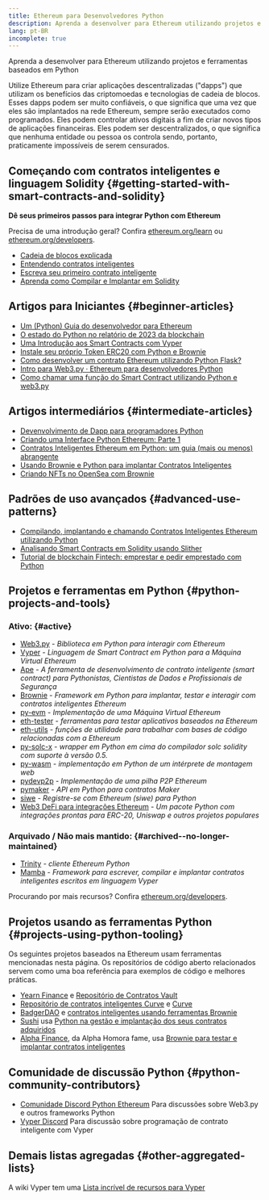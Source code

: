 ```yaml
---
title: Ethereum para Desenvolvedores Python
description: Aprenda a desenvolver para Ethereum utilizando projetos e ferramentas baseados em Python
lang: pt-BR
incomplete: true
---
```


<div class="featured">Aprenda a desenvolver para Ethereum utilizando projetos e ferramentas baseados em Python</div>

Utilize Ethereum para criar aplicações descentralizadas ("dapps") que utilizam os benefícios das criptomoedas e tecnologias de cadeia de blocos. Esses dapps podem ser muito confiáveis, o que significa que uma vez que eles são implantados na rede Ethereum, sempre serão executados como programados. Eles podem controlar ativos digitais a fim de criar novos tipos de aplicações financeiras. Eles podem ser descentralizados, o que significa que nenhuma entidade ou pessoa os controla sendo, portanto, praticamente impossíveis de serem censurados.

## Começando com contratos inteligentes e linguagem Solidity {#getting-started-with-smart-contracts-and-solidity}

**Dê seus primeiros passos para integrar Python com Ethereum**

Precisa de uma introdução geral? Confira [ethereum.org/learn](/learn/) ou [ethereum.org/developers](/developers/).

- [Cadeia de blocos explicada](https://kauri.io/article/d55684513211466da7f8cc03987607d5/blockchain-explained)
- [Entendendo contratos inteligentes](https://kauri.io/article/e4f66c6079e74a4a9b532148d3158188/ethereum-101-part-5-the-smart-contract)
- [Escreva seu primeiro contrato inteligente](https://kauri.io/article/124b7db1d0cf4f47b414f8b13c9d66e2/remix-ide-your-first-smart-contract)
- [Aprenda como Compilar e Implantar em Solidity](https://kauri.io/article/973c5f54c4434bb1b0160cff8c695369/understanding-smart-contract-compilation-and-deployment)

## Artigos para Iniciantes {#beginner-articles}

- [Um (Python) Guia do desenvolvedor para Ethereum](https://snakecharmers.ethereum.org/a-developers-guide-to-ethereum-pt-1/)
- [O estado do Python no relatório de 2023 da blockchain](https://tradingstrategy.ai/blog/the-state-of-python-in-blockchain-in-2023)
- [Uma Introdução aos Smart Contracts com Vyper](https://kauri.io/#collections/Getting%20Started/an-introduction-to-smart-contracts-with-vyper/)
- [Instale seu próprio Token ERC20 com Python e Brownie](https://betterprogramming.pub/python-blockchain-token-deployment-tutorial-create-an-erc20-77a5fd2e1a58)
- [Como desenvolver um contrato Ethereum utilizando Python Flask?](https://medium.com/coinmonks/how-to-develop-ethereum-contract-using-python-flask-9758fe65976e)
- [Intro para Web3.py · Ethereum para desenvolvedores Python](https://www.dappuniversity.com/articles/web3-py-intro)
- [Como chamar uma função do Smart Contract utilizando Python e web3.py](https://stackoverflow.com/questions/57580702/how-to-call-a-smart-contract-function-using-python-and-web3-py)

## Artigos intermediários {#intermediate-articles}

- [Devenvolvimento de Dapp para programadores Python](https://levelup.gitconnected.com/dapps-development-for-python-developers-f52b32b54f28)
- [Criando uma Interface Python Ethereum: Parte 1](https://hackernoon.com/creating-a-python-ethereum-interface-part-1-4d2e47ea0f4d)
- [Contratos Inteligentes Ethereum em Python: um guia (mais ou menos) abrangente](https://hackernoon.com/ethereum-smart-contracts-in-python-a-comprehensive-ish-guide-771b03990988)
- [Usando Brownie e Python para implantar Contratos Inteligentes](https://dev.to/patrickalphac/using-brownie-for-to-deploy-smart-contracts-1kkp)
- [Criando NFTs no OpenSea com Brownie](https://www.freecodecamp.org/news/how-to-make-an-nft-and-render-on-opensea-marketplace/)

## Padrões de uso avançados {#advanced-use-patterns}

- [Compilando, implantando e chamando Contratos Inteligentes Ethereum utilizando Python](https://yohanes.gultom.id/2018/11/28/compiling-deploying-and-calling-ethereum-smartcontract-using-python/)
- [Analisando Smart Contracts em Solidity usando Slither](https://kauri.io/#collections/DevOps/analyze-solidity-smart-contracts-with-slither/#analyze-solidity-smart-contracts-with-slither)
- [Tutorial de blockchain Fintech: emprestar e pedir emprestado com Python](https://blog.chain.link/blockchain-fintech-defi-tutorial-lending-borrowing-python/)

## Projetos e ferramentas em Python {#python-projects-and-tools}

### Ativo: {#active}

- [Web3.py](https://github.com/ethereum/web3.py) - _Biblioteca em Python para interagir com Ethereum_
- [Vyper](https://github.com/ethereum/vyper/) - _Linguagem de Smart Contract em Python para a Máquina Virtual Ethereum_
- [Ape](https://github.com/ApeWorX/ape) - _A ferramenta de desenvolvimento de contrato inteligente (smart contract) para Pythonistas, Cientistas de Dados e Profissionais de Segurança_
- [Brownie](https://github.com/eth-brownie/brownie) - _Framework em Python para implantar, testar e interagir com contratos inteligentes Ethereum_
- [py-evm](https://github.com/ethereum/py-evm) - _Implementação de uma Máquina Virtual Ethereum_
- [eth-tester](https://github.com/ethereum/eth-tester) - _ferramentas para testar aplicativos baseados na Ethereum_
- [eth-utils](https://github.com/ethereum/eth-utils/) - _funções de utilidade para trabalhar com bases de código relacionadas com a Ethereum_
- [py-solc-x](https://pypi.org/project/py-solc-x/) - _wrapper em Python em cima do compilador solc solidity com suporte à versão 0.5._
- [py-wasm](https://github.com/ethereum/py-wasm) - _implementação em Python de um intérprete de montagem web_
- [pydevp2p](https://github.com/ethereum/pydevp2p) - _Implementação de uma pilha P2P Ethereum_
- [pymaker](https://github.com/makerdao/pymaker) - _API em Python para contratos Maker_
- [siwe](https://github.com/spruceid/siwe-py) - _Registre-se com Ethereum (siwe) para Python_
- [Web3 DeFi para integrações Ethereum](https://github.com/tradingstrategy-ai/web3-ethereum-defi) - _Um pacote Python com integrações prontas para ERC-20, Uniswap e outros projetos populares_

### Arquivado / Não mais mantido: {#archived--no-longer-maintained}

- [Trinity](https://github.com/ethereum/trinity) - _cliente Ethereum Python_
- [Mamba](https://github.com/arjunaskykok/mamba) - _Framework para escrever, compilar e implantar contratos inteligentes escritos em linguagem Vyper_

Procurando por mais recursos? Confira [ethereum.org/developers](/developers/).

## Projetos usando as ferramentas Python {#projects-using-python-tooling}

Os seguintes projetos baseados na Ethereum usam ferramentas mencionadas nesta página. Os repositórios de código aberto relacionados servem como uma boa referência para exemplos de código e melhores práticas.

- [Yearn Finance](https://yearn.finance/) e [Repositório de Contratos Vault](https://github.com/yearn/yearn-vaults)
- [Repositório de contratos inteligentes Curve](https://curve.fi/) e [Curve](https://github.com/curvefi/curve-contract)
- [BadgerDAO](https://badger.com/) e [contratos inteligentes usando ferramentas Brownie](https://github.com/Badger-Finance/badger-system)
- [Sushi](https://sushi.com/) usa [Python na gestão e implantação dos seus contratos adquiridos](https://github.com/sushiswap/sushi-vesting-protocols)
- [Alpha Finance](https://alphafinance.io/), da Alpha Homora fame, usa [Brownie para testar e implantar contratos inteligentes](https://github.com/AlphaFinanceLab/alpha-staking-contract)

## Comunidade de discussão Python {#python-community-contributors}

- [Comunidade Discord Python Ethereum](https://discord.gg/9zk7snTfWe) Para discussões sobre Web3.py e outros frameworks Python
- [Vyper Discord](<[https://discord.gg/9zk7snTfWe](https://discord.gg/SdvKC79cJk)>) Para discussão sobre programação de contrato inteligente com Vyper

## Demais listas agregadas {#other-aggregated-lists}

A wiki Vyper tem uma [Lista incrível de recursos para Vyper](https://github.com/ethereum/vyper/wiki/Vyper-tools-and-resources)
